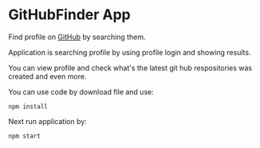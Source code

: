 # GitHubFinder App
Find profile on [GitHub](https://github.com/) by searching them.

Application is searching profile by using profile login and showing results.

You can view profile and check what's the latest git hub respositories was created and even more.


You can use code by download file and use:
```
npm install
```

Next run application by:

```
npm start
```